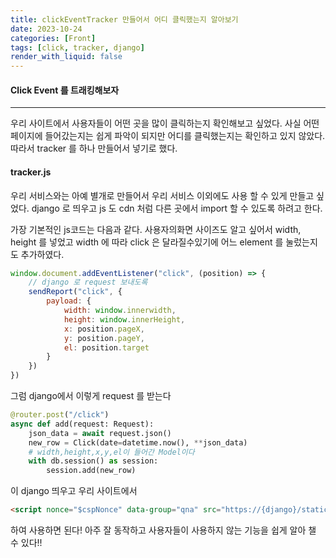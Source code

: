 ```yaml
---
title: clickEventTracker 만들어서 어디 클릭했는지 알아보기
date: 2023-10-24
categories: [Front]
tags: [click, tracker, django]
render_with_liquid: false
---
```

#### Click Event 를 트래킹해보자
---
우리 사이트에서 사용자들이 어떤 곳을 많이 클릭하는지 확인해보고 싶었다. 사실 어떤 페이지에 들어갔는지는 쉽게 파악이 되지만 어디를 클릭했는지는 확인하고 있지 않았다. 따라서 tracker 를 하나 만들어서 넣기로 했다.

#### tracker.js
우리 서비스와는 아예 별개로 만들어서 우리 서비스 이외에도 사용 할 수 있게 만들고 싶었다.
django 로 띄우고 js 도 cdn 처럼 다른 곳에서 import 할 수 있도록 하려고 한다.

가장 기본적인 js코드는 다음과 같다. 사용자의화면 사이즈도 알고 싶어서 width, height 를 넣었고 width 에 따라 click 은 달라질수있기에 어느 element 를 눌렀는지도 추가하였다.
```js
window.document.addEventListener("click", (position) => {
	// django 로 request 보내도록
	sendReport("click", {
		payload: {
			width: window.innerwidth,
			height: window.innerHeight,
			x: position.pageX,
			y: position.pageY,
			el: position.target
		}
	})
})
```

그럼 django에서 이렇게 request 를 받는다

```python
@router.post("/click")
async def add(request: Request):
	json_data = await request.json()
	new_row = Click(date=datetime.now(), **json_data)
	# width,height,x,y,el이 들어간 Model이다
	with db.session() as session:
		session.add(new_row)

```

이 django 띄우고 우리 사이트에서 
```html
<script nonce="$cspNonce" data-group="qna" src="https://{django}/static/tracker.js"></script>
```

하여 사용하면 된다! 아주 잘 동작하고 사용자들이 사용하지 않는 기능을 쉽게 알아 챌 수 있다!!